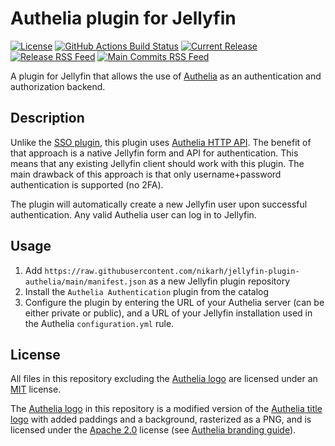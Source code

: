 # Authelia plugin for Jellyfin

[![License](https://img.shields.io/github/license/nikarh/jellyfin-plugin-authelia.svg)](https://github.com/nikarh/jellyfin-plugin-authelia)
[![GitHub Actions Build Status](https://github.com/nikarh/jellyfin-plugin-authelia/actions/workflows/release.yml/badge.svg)](https://github.com/nikarh/jellyfin-plugin-authelia/actions/workflows/release.yml)
[![Current Release](https://img.shields.io/github/release/nikarh/jellyfin-plugin-authelia.svg)](https://github.com/nikarh/jellyfin-plugin-authelia/releases)
[![Release RSS Feed](https://img.shields.io/badge/rss-releases-ffa500?logo=rss)](https://github.com/nikarh/jellyfin-plugin-authelia/releases.atom)
[![Main Commits RSS Feed](https://img.shields.io/badge/rss-commits-ffa500?logo=rss)](https://github.com/nikarh/jellyfin-plugin-authelia/commits/main.atom)


A plugin for Jellyfin that allows the use of [Authelia](https://www.authelia.com/) as an authentication and authorization backend.

## Description

Unlike the [SSO plugin](https://github.com/9p4/jellyfin-plugin-sso), this plugin uses [Authelia HTTP API](https://github.com/authelia/authelia/blob/master/api/openapi.yml).
The benefit of that approach is a native Jellyfin form and API for authentication. This means that any existing Jellyfin client should work with this plugin.
The main drawback of this approach is that only username+password authentication is supported (no 2FA).

The plugin will automatically create a new Jellyfin user upon successful authentication. Any valid Authelia user can log in to Jellyfin.

## Usage

1. Add `https://raw.githubusercontent.com/nikarh/jellyfin-plugin-authelia/main/manifest.json` as a new Jellyfin plugin repository
2. Install the `Authelia Authentication` plugin from the catalog
3. Configure the plugin by entering the URL of your Authelia server (can be either private or public), and a URL of your Jellyfin installation used in the Authelia `configuration.yml` rule.

## License

All files in this repository excluding the [Authelia logo](./logo.png) are licensed under an [MIT](./LICENSE) license.

The [Authelia logo](./logo.png) in this repository is a modified version of the [Authelia title logo](https://www.authelia.com/images/branding/title.svg) with added paddings and a background, rasterized as a PNG, and is licensed under the [Apache 2.0](https://github.com/authelia/authelia/blob/master/LICENSE) license (see [Authelia branding guide](https://www.authelia.com/reference/guides/branding/)).

